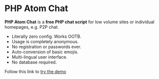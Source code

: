 # PHP Atom Chat

**PHP Atom Chat** is a **free PHP chat script** for low volume sites or individual homepages, e.g. P2P chat.

- Literally zero config. Works OOTB.
- Usage is completely anonymous.
- No registration or passwords ever.
- Auto-conversion of basic emojis.
- Multi-lingual user interface.
- No database required.

Follow this link to [try the demo](http://phclaus.com/atomchat/)
